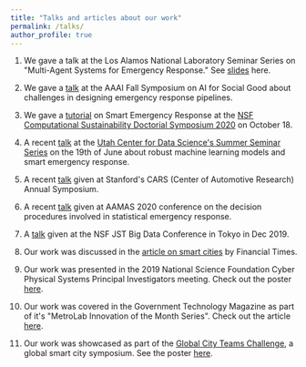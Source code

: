 ```yaml
---
title: "Talks and articles about our work"
permalink: /talks/
author_profile: true
---
```


1. We gave a talk at the Los Alamos National Laboratory Seminar Series on "Multi-Agent Systems for Emergency Response." See [slides](https://ayanmukhopadhyay.github.io/files/talks/MultiAgentEmergency.pdf) here.

2. We gave a [talk](https://www.youtube.com/watch?v=i2Lggsa8iHM&feature=emb_logo) at the AAAI Fall Symposium on AI for Social Good about challenges in designing emergency response pipelines.

3. We gave a [tutorial](https://youtu.be/5OZszP4FTlw?t=354) on Smart Emergency Response at the [NSF Computational Sustainability Doctorial Symposium 2020](http://www.compsust.net/compsust-2020) on October 18.

4. A recent [talk](https://www.youtube.com/watch?v=LtIaj7szN5I&t=1143s) at the [Utah Center for Data Science's Summer Seminar Series](http://datascience.utah.edu/assets/img/club_photos/SSS-2020-05.pdf) on the 19th of June about robust machine learning models and smart emergency response. 

5. A recent [talk](https://www.youtube.com/watch?v=5IMxgb4a1No&feature=youtu.be) given at Stanford's CARS (Center of Automotive Research) Annual Symposium.

6. A recent [talk](https://underline.io/lecture/382-on-algorithmic-decision-procedures-in-emergency-response-systems-in-smart-and-connected-communities) given at AAMAS 2020 conference on the decision procedures involved in statistical emergency response.

7. A [talk](https://statresp.github.io/publications/JST_NSF_Dubey_bigdata.pdf) given at the NSF JST Big Data Conference in Tokyo in Dec 2019.

8. Our work was discussed in the [article on smart cities](https://www.ft.com/content/140ae3f0-1b6f-11ea-81f0-0c253907d3e0) by Financial Times. 

9. Our work was presented in the 2019 National Science Foundation Cyber Physical Systems Principal Investigators meeting. Check out the poster [here](https://statresp.github.io/publications/DubeyAbhishek1640624Poster.pdf).

10. Our work was covered in the Government Technology Magazine as part of it's "MetroLab Innovation of the Month Series". Check out the article [here](https://www.govtech.com/public-safety/Data-Drives-Down-Nashvilles-Emergency-Response-Times.html).

11. Our work was showcased as part of the [Global City Teams Challenge](https://pages.nist.gov/GCTC/event/gctc-expo-2017/exhibit/), a global smart city symposium. See the poster [here](http://ayanmukhopadhyay.github.io/files/postergctc.pdf).


